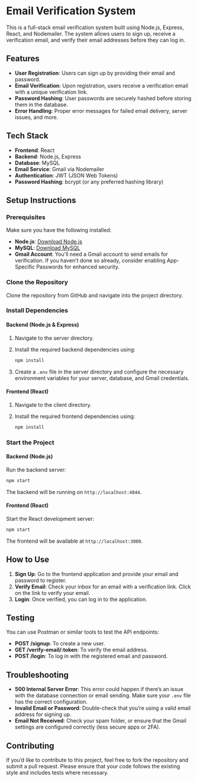 # Email Verification System

This is a full-stack email verification system built using Node.js, Express, React, and Nodemailer. The system allows users to sign up, receive a verification email, and verify their email addresses before they can log in.

## Features
- **User Registration**: Users can sign up by providing their email and password.
- **Email Verification**: Upon registration, users receive a verification email with a unique verification link.
- **Password Hashing**: User passwords are securely hashed before storing them in the database.
- **Error Handling**: Proper error messages for failed email delivery, server issues, and more.

## Tech Stack
- **Frontend**: React
- **Backend**: Node.js, Express
- **Database**: MySQL
- **Email Service**: Gmail via Nodemailer
- **Authentication**: JWT (JSON Web Tokens)
- **Password Hashing**: bcrypt (or any preferred hashing library)

## Setup Instructions

### Prerequisites
Make sure you have the following installed:
- **Node.js**: [Download Node.js](https://nodejs.org/)
- **MySQL**: [Download MySQL](https://www.mysql.com/)
- **Gmail Account**: You'll need a Gmail account to send emails for verification. If you haven't done so already, consider enabling App-Specific Passwords for enhanced security.

### Clone the Repository
Clone the repository from GitHub and navigate into the project directory.

### Install Dependencies

#### Backend (Node.js & Express)
1. Navigate to the server directory.
2. Install the required backend dependencies using:

   ```bash
   npm install
   ```

3. Create a `.env` file in the server directory and configure the necessary environment variables for your server, database, and Gmail credentials.

#### Frontend (React)
1. Navigate to the client directory.
2. Install the required frontend dependencies using:

   ```bash
   npm install
   ```

### Start the Project

#### Backend (Node.js)
Run the backend server:

```bash
npm start
```

The backend will be running on `http://localhost:4044`.

#### Frontend (React)
Start the React development server:

```bash
npm start
```

The frontend will be available at `http://localhost:3000`.

## How to Use
1. **Sign Up**: Go to the frontend application and provide your email and password to register.
2. **Verify Email**: Check your inbox for an email with a verification link. Click on the link to verify your email.
3. **Login**: Once verified, you can log in to the application.

## Testing
You can use Postman or similar tools to test the API endpoints:

- **POST /signup**: To create a new user.
- **GET /verify-email/:token**: To verify the email address.
- **POST /login**: To log in with the registered email and password.

## Troubleshooting
- **500 Internal Server Error**: This error could happen if there’s an issue with the database connection or email sending. Make sure your `.env` file has the correct configuration.
- **Invalid Email or Password**: Double-check that you’re using a valid email address for signing up.
- **Email Not Received**: Check your spam folder, or ensure that the Gmail settings are configured correctly (less secure apps or 2FA).

## Contributing
If you’d like to contribute to this project, feel free to fork the repository and submit a pull request. Please ensure that your code follows the existing style and includes tests where necessary.
```
